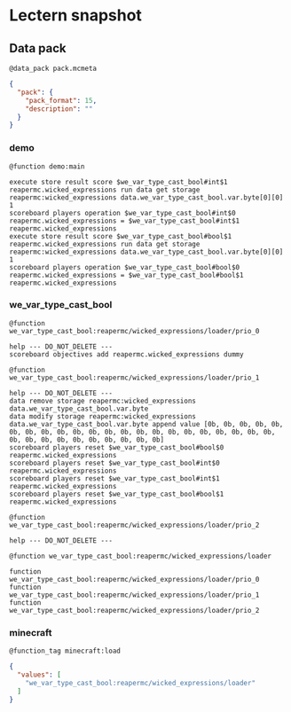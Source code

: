 # Lectern snapshot

## Data pack

`@data_pack pack.mcmeta`

```json
{
  "pack": {
    "pack_format": 15,
    "description": ""
  }
}
```

### demo

`@function demo:main`

```mcfunction
execute store result score $we_var_type_cast_bool#int$1 reapermc.wicked_expressions run data get storage reapermc:wicked_expressions data.we_var_type_cast_bool.var.byte[0][0] 1
scoreboard players operation $we_var_type_cast_bool#int$0 reapermc.wicked_expressions = $we_var_type_cast_bool#int$1 reapermc.wicked_expressions
execute store result score $we_var_type_cast_bool#bool$1 reapermc.wicked_expressions run data get storage reapermc:wicked_expressions data.we_var_type_cast_bool.var.byte[0][0] 1
scoreboard players operation $we_var_type_cast_bool#bool$0 reapermc.wicked_expressions = $we_var_type_cast_bool#bool$1 reapermc.wicked_expressions
```

### we_var_type_cast_bool

`@function we_var_type_cast_bool:reapermc/wicked_expressions/loader/prio_0`

```mcfunction
help --- DO_NOT_DELETE ---
scoreboard objectives add reapermc.wicked_expressions dummy
```

`@function we_var_type_cast_bool:reapermc/wicked_expressions/loader/prio_1`

```mcfunction
help --- DO_NOT_DELETE ---
data remove storage reapermc:wicked_expressions data.we_var_type_cast_bool.var.byte
data modify storage reapermc:wicked_expressions data.we_var_type_cast_bool.var.byte append value [0b, 0b, 0b, 0b, 0b, 0b, 0b, 0b, 0b, 0b, 0b, 0b, 0b, 0b, 0b, 0b, 0b, 0b, 0b, 0b, 0b, 0b, 0b, 0b, 0b, 0b, 0b, 0b, 0b, 0b, 0b, 0b]
scoreboard players reset $we_var_type_cast_bool#bool$0 reapermc.wicked_expressions
scoreboard players reset $we_var_type_cast_bool#int$0 reapermc.wicked_expressions
scoreboard players reset $we_var_type_cast_bool#int$1 reapermc.wicked_expressions
scoreboard players reset $we_var_type_cast_bool#bool$1 reapermc.wicked_expressions
```

`@function we_var_type_cast_bool:reapermc/wicked_expressions/loader/prio_2`

```mcfunction
help --- DO_NOT_DELETE ---
```

`@function we_var_type_cast_bool:reapermc/wicked_expressions/loader`

```mcfunction
function we_var_type_cast_bool:reapermc/wicked_expressions/loader/prio_0
function we_var_type_cast_bool:reapermc/wicked_expressions/loader/prio_1
function we_var_type_cast_bool:reapermc/wicked_expressions/loader/prio_2
```

### minecraft

`@function_tag minecraft:load`

```json
{
  "values": [
    "we_var_type_cast_bool:reapermc/wicked_expressions/loader"
  ]
}
```
